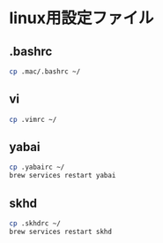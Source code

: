# linux用設定ファイル

## .bashrc

```bash
cp .mac/.bashrc ~/
```

## vi

```bash
cp .vimrc ~/
```

## yabai

```bash
cp .yabairc ~/
brew services restart yabai
```

## skhd

```bash
cp .skhdrc ~/
brew services restart skhd
```

